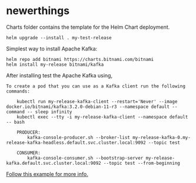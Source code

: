 # newerthings

Charts folder contains the template for the Helm Chart deployment.

`helm upgrade --install . my-test-release`

Simplest way to install Apache Kafka:

``` 
helm repo add bitnami https://charts.bitnami.com/bitnami
helm install my-release bitnami/kafka 
```

After installing test the Apache Kafka using,
```
To create a pod that you can use as a Kafka client run the following commands:

    kubectl run my-release-kafka-client --restart='Never' --image docker.io/bitnami/kafka:3.2.0-debian-11-r3 --namespace default --command -- sleep infinity
    kubectl exec --tty -i my-release-kafka-client --namespace default -- bash

    PRODUCER:
        kafka-console-producer.sh --broker-list my-release-kafka-0.my-release-kafka-headless.default.svc.cluster.local:9092 --topic test

    CONSUMER:
        kafka-console-consumer.sh --bootstrap-server my-release-kafka.default.svc.cluster.local:9092 --topic test --from-beginning
```

[Follow this example for more info.](https://andrewlock.net/deploying-asp-net-core-applications-to-kubernetes-part-4-creating-a-helm-chart-for-an-aspnetcore-app/)
